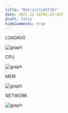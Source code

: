 ```yaml
---
title: "Metrics(LAST1D)"
date: 2021-12-31T05:24:42Z
draft: false
hideComments: true
---
```

LOADAVG

![graph](https://mackerel.io/embed/public/embed/qrNSUGEffVulRKWjU2LQb0kjMHaMHLKiAFCgQaM0Wrh4ZERf1bT97pbEqvsD78qF.png?period=1d)

CPU

![graph](https://mackerel.io/embed/public/embed/ujLPj5LvlGcDMJo8R7Ns464JCHaSwo1lb62uudvUGn1fKFq175kLUGQQYRa2N62l.png?period=1d)

MEM

![graph](https://mackerel.io/embed/public/embed/LuHHpJD1viWtaJxYzhEXVlSmRowmVrVAHEIVbvh2MSlZnTRLgmEZY5vloYUb1knP.png?period=1d)

NETWORK

![graph](https://mackerel.io/embed/public/embed/pj9nceN3ewXjWOEyMiG2wgFd0uTwhAWKQyl8EqfH3wb8PuIw1fEyNpMKMxsbhjQ5.png?period=1d)

